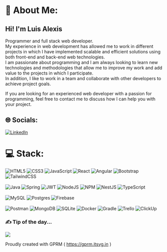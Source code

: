# 💫 About Me:
## Hi! I'm Luis Alexis<br>
Programmer and full stack web developer.<br>
My experience in web development has allowed me to work in different projects in which I have implemented scalable and efficient solutions using both front-end and back-end web technologies.<br>
I am passionate about programming and I am always looking to learn new technologies and methodologies that allow me to improve my work and add value to the projects in which I participate.<br>
In addition, I like to work in a team and collaborate with other developers to achieve project goals.

If you are looking for an experienced web developer with a passion for programming, feel free to contact me to discuss how I can help you with your project.

## 🌐 Socials:
 [![LinkedIn](https://img.shields.io/badge/LinkedIn-%230077B5.svg?logo=linkedin&logoColor=white)](https://www.linkedin.com/in/luis-alexis-galarza) 

# 💻 Stack:
![HTML5](https://img.shields.io/badge/HTML5-%23E34F26.svg?style=plastic&logo=html5&logoColor=white) ![CSS3](https://img.shields.io/badge/CSS3-%231572B6.svg?style=plastic&logo=css3&logoColor=white) ![JavaScript](https://img.shields.io/badge/JAVASCRIPT-%23323330.svg?style=plastic&logo=javascript&logoColor=%23F7DF1E) ![React](https://img.shields.io/badge/REACTjs-%2320232a.svg?style=plastic&logo=react&logoColor=%2361DAFB) ![Angular](https://img.shields.io/badge/angular-%23DD0031.svg?style=flat&logo=angular&logoColor=white) ![Bootstrap](https://img.shields.io/badge/bootstrap-%23563D7C.svg?style=plastic&logo=bootstrap&logoColor=white) ![TailwindCSS](https://img.shields.io/badge/Tailwindcss-%2338B2AC.svg?style=plastic&logo=tailwind-css&logoColor=white)<br> <br> ![Java](https://img.shields.io/badge/JAVA-%23ED8B00.svg?style=plastic&logo=java&logoColor=white) ![Spring](https://img.shields.io/badge/Spring-%236DB33F.svg?style=flat&logo=spring&logoColor=white) ![JWT](https://img.shields.io/badge/JWT-black?style=plastic&logo=JSON%20web%20tokens) ![NodeJS](https://img.shields.io/badge/Node.js-6DA55F?style=plastic&logo=node.js&logoColor=white) ![NPM](https://img.shields.io/badge/NPM-%23000000.svg?style=plastic&logo=npm&logoColor=white) ![NestJS](https://img.shields.io/badge/Nestjs-%23E0234E.svg?style=flat&logo=nestjs&logoColor=white) ![TypeScript](https://img.shields.io/badge/TYPESCRIPT-%23007ACC.svg?style=flat&logo=typescript&logoColor=white)<br> <br> ![MySQL](https://img.shields.io/badge/MySql-%2300f.svg?style=plastic&logo=mysql&logoColor=white) ![Postgres](https://img.shields.io/badge/PostgreSql-%23316192.svg?style=plastic&logo=postgresql&logoColor=white) ![Firebase](https://img.shields.io/badge/firebase-%23039BE5.svg?style=plastic&logo=firebase) <br> <br> ![Postman](https://img.shields.io/badge/Postman-FF6C37?style=plastic&logo=postman&logoColor=white)  ![MongoDB](https://img.shields.io/badge/MongoDB-%234ea94b.svg?style=flat&logo=mongodb&logoColor=white) ![SQLite](https://img.shields.io/badge/SqLite-%2307405e.svg?style=flat&logo=sqlite&logoColor=white) ![Docker](https://img.shields.io/badge/docker-%230db7ed.svg?style=plastic&logo=docker&logoColor=white) ![Gradle](https://img.shields.io/badge/Gradle-02303A.svg?style=plastic&logo=Gradle&logoColor=white) ![Trello](https://img.shields.io/badge/Trello-%23026AA7.svg?style=plastic&logo=Trello&logoColor=white) ![ClickUp](https://img.shields.io/badge/ClickUp-%23026AA7.svg?style=plastic&logo=ClickUp&logoColor=white)

### ✍️ Tip of the day...
![](https://quotes-github-readme.vercel.app/api?type=horizontal&theme=tokyonight)

Proudly created with GPRM ( https://gprm.itsvg.in )
